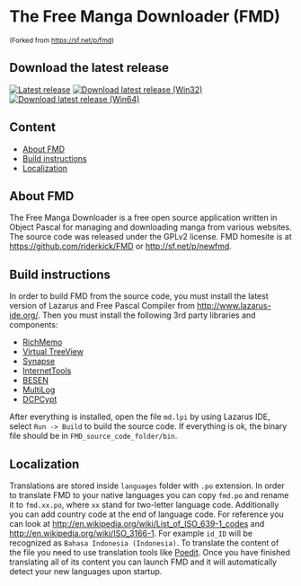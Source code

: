 # The Free Manga Downloader (FMD)

<sup>(Forked from https://sf.net/p/fmd)</sup>

## Download the latest release

[![Latest release](https://img.shields.io/github/release/riderkick/FMD.svg)](https://github.com/riderkick/FMD/releases/latest) [![Download latest release (Win32)](https://img.shields.io/github/downloads/riderkick/FMD/latest/fmd_0.9.155.0.7z.svg?label=Win32)](https://github.com/riderkick/FMD/releases/download/0.9.155.0/fmd_0.9.155.0.7z) [![Download latest release (Win64)](https://img.shields.io/github/downloads/riderkick/FMD/latest/fmd_0.9.155.0_Win64.7z.svg?label=Win64)](https://github.com/riderkick/FMD/releases/download/0.9.155.0/fmd_0.9.155.0_Win64.7z)

## Content

- [About FMD](#about-fmd)
- [Build instructions](#build-instructions)
- [Localization](#localization)

## About FMD

The Free Manga Downloader is a free open source application written in Object Pascal for managing and downloading manga from various websites. The source code was released under the GPLv2 license. FMD homesite is at https://github.com/riderkick/FMD or http://sf.net/p/newfmd.

## Build instructions

In order to build FMD from the source code, you must install the latest version of Lazarus and Free Pascal Compiler from http://www.lazarus-ide.org/. Then you must install the following 3rd party libraries and components:

 - [RichMemo](https://sourceforge.net/projects/lazarus-ccr/)
 - [Virtual TreeView](https://github.com/blikblum/VirtualTreeView-Lazarus/tree/lazarus-v4)
 - [Synapse](http://synapse.ararat.cz/)
 - [InternetTools](https://github.com/benibela/internettools) 
 - [BESEN](https://github.com/BeRo1985/besen)
 - [MultiLog](https://github.com/blikblum/multilog)
 - [DCPCypt](https://sourceforge.net/projects/lazarus-ccr/)

After everything is installed, open the file `md.lpi` by using Lazarus IDE, select `Run -> Build` to build the source code. If everything is ok, the binary file should be in `FMD_source_code_folder/bin`.

## Localization

Translations are stored inside `languages` folder with `.po` extension. In order to translate FMD to your native languages you can copy `fmd.po` and rename it to `fmd.xx.po`, where `xx` stand for two-letter language code. Additionally you can add country code at the end of language code. For reference you can look at http://en.wikipedia.org/wiki/List_of_ISO_639-1_codes and http://en.wikipedia.org/wiki/ISO_3166-1. For example `id_ID` will be recognized as `Bahasa Indonesia (Indonesia)`. To translate the content of the file you need to use translation tools like [Poedit](https://poedit.net). Once you have finished translating all of its content you can launch FMD and it will automatically detect your new languages upon startup.
